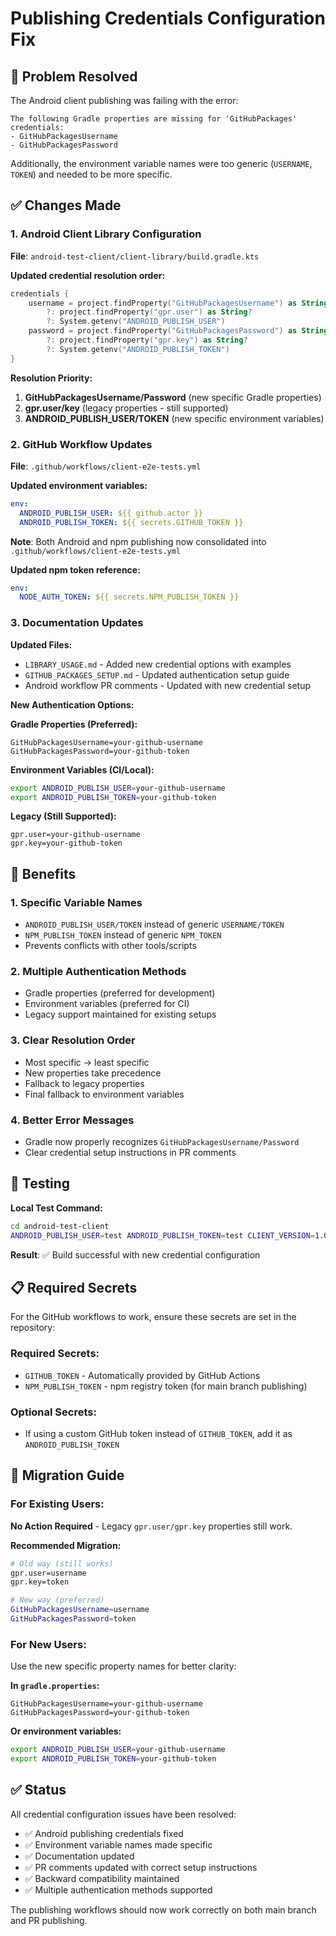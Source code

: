 # Publishing Credentials Configuration Fix

## 🔧 Problem Resolved

The Android client publishing was failing with the error:
```
The following Gradle properties are missing for 'GitHubPackages' credentials:
- GitHubPackagesUsername
- GitHubPackagesPassword
```

Additionally, the environment variable names were too generic (`USERNAME`, `TOKEN`) and needed to be more specific.

## ✅ Changes Made

### 1. Android Client Library Configuration

**File**: `android-test-client/client-library/build.gradle.kts`

**Updated credential resolution order:**
```kotlin
credentials {
    username = project.findProperty("GitHubPackagesUsername") as String? 
        ?: project.findProperty("gpr.user") as String? 
        ?: System.getenv("ANDROID_PUBLISH_USER")
    password = project.findProperty("GitHubPackagesPassword") as String? 
        ?: project.findProperty("gpr.key") as String? 
        ?: System.getenv("ANDROID_PUBLISH_TOKEN")
}
```

**Resolution Priority:**
1. **GitHubPackagesUsername/Password** (new specific Gradle properties)
2. **gpr.user/key** (legacy properties - still supported)
3. **ANDROID_PUBLISH_USER/TOKEN** (new specific environment variables)

### 2. GitHub Workflow Updates

**File**: `.github/workflows/client-e2e-tests.yml`

**Updated environment variables:**
```yaml
env:
  ANDROID_PUBLISH_USER: ${{ github.actor }}
  ANDROID_PUBLISH_TOKEN: ${{ secrets.GITHUB_TOKEN }}
```

**Note**: Both Android and npm publishing now consolidated into `.github/workflows/client-e2e-tests.yml`

**Updated npm token reference:**
```yaml
env:
  NODE_AUTH_TOKEN: ${{ secrets.NPM_PUBLISH_TOKEN }}
```

### 3. Documentation Updates

**Updated Files:**
- `LIBRARY_USAGE.md` - Added new credential options with examples
- `GITHUB_PACKAGES_SETUP.md` - Updated authentication setup guide
- Android workflow PR comments - Updated with new credential setup

**New Authentication Options:**

**Gradle Properties (Preferred):**
```properties
GitHubPackagesUsername=your-github-username
GitHubPackagesPassword=your-github-token
```

**Environment Variables (CI/Local):**
```bash
export ANDROID_PUBLISH_USER=your-github-username
export ANDROID_PUBLISH_TOKEN=your-github-token
```

**Legacy (Still Supported):**
```properties
gpr.user=your-github-username
gpr.key=your-github-token
```

## 🚀 Benefits

### 1. **Specific Variable Names**
- `ANDROID_PUBLISH_USER/TOKEN` instead of generic `USERNAME/TOKEN`
- `NPM_PUBLISH_TOKEN` instead of generic `NPM_TOKEN`
- Prevents conflicts with other tools/scripts

### 2. **Multiple Authentication Methods**
- Gradle properties (preferred for development)
- Environment variables (preferred for CI)
- Legacy support maintained for existing setups

### 3. **Clear Resolution Order**
- Most specific → least specific
- New properties take precedence
- Fallback to legacy properties
- Final fallback to environment variables

### 4. **Better Error Messages**
- Gradle now properly recognizes `GitHubPackagesUsername/Password`
- Clear credential setup instructions in PR comments

## 🧪 Testing

**Local Test Command:**
```bash
cd android-test-client
ANDROID_PUBLISH_USER=test ANDROID_PUBLISH_TOKEN=test CLIENT_VERSION=1.0.0-test ./gradlew client-library:assembleRelease --dry-run
```

**Result**: ✅ Build successful with new credential configuration

## 📋 Required Secrets

For the GitHub workflows to work, ensure these secrets are set in the repository:

### Required Secrets:
- `GITHUB_TOKEN` - Automatically provided by GitHub Actions
- `NPM_PUBLISH_TOKEN` - npm registry token (for main branch publishing)

### Optional Secrets:
- If using a custom GitHub token instead of `GITHUB_TOKEN`, add it as `ANDROID_PUBLISH_TOKEN`

## 🔄 Migration Guide

### For Existing Users:

**No Action Required** - Legacy `gpr.user/gpr.key` properties still work.

**Recommended Migration:**
```bash
# Old way (still works)
gpr.user=username
gpr.key=token

# New way (preferred)
GitHubPackagesUsername=username
GitHubPackagesPassword=token
```

### For New Users:

Use the new specific property names for better clarity:

**In `gradle.properties`:**
```properties
GitHubPackagesUsername=your-github-username
GitHubPackagesPassword=your-github-token
```

**Or environment variables:**
```bash
export ANDROID_PUBLISH_USER=your-github-username
export ANDROID_PUBLISH_TOKEN=your-github-token
```

## ✅ Status

All credential configuration issues have been resolved:
- ✅ Android publishing credentials fixed
- ✅ Environment variable names made specific
- ✅ Documentation updated
- ✅ PR comments updated with correct setup instructions
- ✅ Backward compatibility maintained
- ✅ Multiple authentication methods supported

The publishing workflows should now work correctly on both main branch and PR publishing.